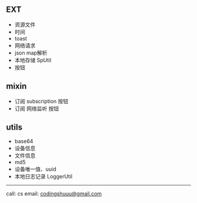 ## EXT
- 资源文件
- 时间
- toast
- 网络请求
- json map解析
- 本地存储 SpUtil
- 按钮


## mixin
- 订阅 subscription 按钮
- 订阅 网络监听 按钮


## utils
- base64
- 设备信息
- 文件信息
- md5
- 设备唯一值、uuid
- 本地日志记录 LoggerUtil
---------
call: cs
email: codingshuuu@gmail.com
